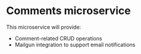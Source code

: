 # Comments microservice

This microservice will provide:

* Comment-related CRUD operations
* Mailgun integration to support email notifications
